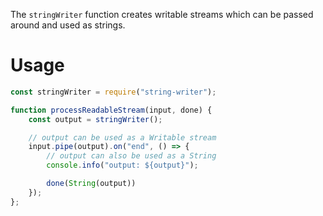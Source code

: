 The `stringWriter` function creates writable streams which can be passed around
and used as strings.

Usage
=====
```js
const stringWriter = require("string-writer");

function processReadableStream(input, done) {
    const output = stringWriter();

    // output can be used as a Writable stream
    input.pipe(output).on("end", () => {
        // output can also be used as a String
        console.info("output: ${output}");

        done(String(output))
    });
};
```
